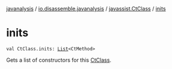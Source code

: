 [javanalysis](../../index.md) / [io.disassemble.javanalysis](../index.md) / [javassist.CtClass](index.md) / [inits](./inits.md)

# inits

`val CtClass.inits: `[`List`](https://kotlinlang.org/api/latest/jvm/stdlib/kotlin.collections/-list/index.html)`<CtMethod>`

Gets a list of constructors for this [CtClass](#).

